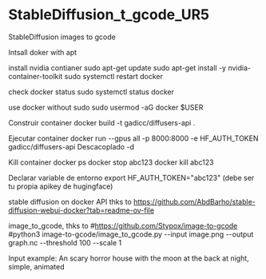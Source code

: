 # StableDiffusion_t_gcode_UR5
StableDiffusion images to gcode


Intsall doker with apt

install nvidia contianer
sudo apt-get update
sudo apt-get install -y nvidia-container-toolkit
sudo systemctl restart docker

check docker status
sudo systemctl status docker

use docker without sudo
sudo usermod -aG docker $USER


Construir container
docker build -t gadicc/diffusers-api .

Ejecutar container
docker run --gpus all -p 8000:8000 -e HF_AUTH_TOKEN gadicc/diffusers-api
    Descacoplado -d

Kill container
docker ps
docker stop abc123
docker kill abc123

Declarar variable de entorno 
export HF_AUTH_TOKEN="abc123"
(debe ser tu propia apikey de hugingface)

stable diffusion on docker API thks to
https://github.com/AbdBarho/stable-diffusion-webui-docker?tab=readme-ov-file

image_to_gcode, thks to #https://github.com/Stypox/image-to-gcode
#python3 image-to-gcode/image_to_gcode.py --input image.png --output graph.nc --threshold 100 --scale 1


Input example:
An scary horror house with the moon at the back at night, simple, animated


